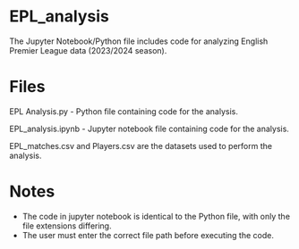 # EPL_analysis
The Jupyter Notebook/Python file includes code for analyzing English Premier League data (2023/2024 season).


# Files
EPL Analysis.py - Python file containing code for the analysis.

EPL_analysis.ipynb - Jupyter notebook file containing code for the analysis.

EPL_matches.csv and Players.csv are the datasets used to perform the analysis.


# Notes
- The code in jupyter notebook is identical to the Python file, with only the file extensions differing.
- The user must enter the correct file path before executing the code.
